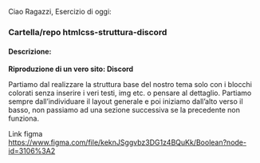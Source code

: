 Ciao Ragazzi,
Esercizio di oggi:

### Cartella/repo htmlcss-struttura-discord

#### Descrizione:

**Riproduzione di un vero sito: Discord**

Partiamo dal realizzare la struttura base del nostro tema solo con i blocchi colorati senza inserire i veri testi, img etc. o pensare al dettaglio.
Partiamo sempre dall’individuare il layout generale e poi iniziamo dall’alto verso il basso, non passiamo ad una sezione successiva se la precedente non funziona.

Link figma
https://www.figma.com/file/keknJSggvbz3DG1z4BQuKk/Boolean?node-id=3106%3A2
